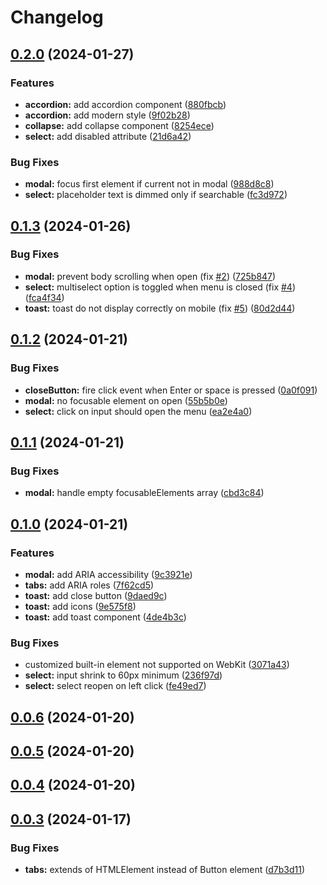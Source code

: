 # Changelog

## [0.2.0](https://github.com/balsigergil/bloum/compare/v0.1.3...v0.2.0) (2024-01-27)


### Features

* **accordion:** add accordion component ([880fbcb](https://github.com/balsigergil/bloum/commit/880fbcbf45701fe625fec8ab2a786e2c5a69f5ce))
* **accordion:** add modern style ([9f02b28](https://github.com/balsigergil/bloum/commit/9f02b286623cd61bbb527bc2821bfa5abccbc4de))
* **collapse:** add collapse component ([8254ece](https://github.com/balsigergil/bloum/commit/8254ece53f37adac4ac438a6cfe5976f1670de2c))
* **select:** add disabled attribute ([21d6a42](https://github.com/balsigergil/bloum/commit/21d6a42a2b3f4905c4bf4619860e5a38689fd440))


### Bug Fixes

* **modal:** focus first element if current not in modal ([988d8c8](https://github.com/balsigergil/bloum/commit/988d8c8170d897bdc89a6d4f7b6277130cb81ca3))
* **select:** placeholder text is dimmed only if searchable ([fc3d972](https://github.com/balsigergil/bloum/commit/fc3d9729a8c7f61faea4ced88cb289d3653bc17e))

## [0.1.3](https://github.com/balsigergil/bloum/compare/v0.1.2...v0.1.3) (2024-01-26)


### Bug Fixes

* **modal:** prevent body scrolling when open (fix [#2](https://github.com/balsigergil/bloum/issues/2)) ([725b847](https://github.com/balsigergil/bloum/commit/725b847efd7c5bc8e37e99bf2ef046daa220c2d2))
* **select:** multiselect option is toggled when menu is closed (fix [#4](https://github.com/balsigergil/bloum/issues/4)) ([fca4f34](https://github.com/balsigergil/bloum/commit/fca4f347b87e493ea444a5a8eba0418a613a3a55))
* **toast:** toast do not display correctly on mobile (fix [#5](https://github.com/balsigergil/bloum/issues/5)) ([80d2d44](https://github.com/balsigergil/bloum/commit/80d2d44a3f0bee8ade800e7094418c44de391881))

## [0.1.2](https://github.com/balsigergil/bloum/compare/v0.1.1...v0.1.2) (2024-01-21)


### Bug Fixes

* **closeButton:** fire click event when Enter or space is pressed ([0a0f091](https://github.com/balsigergil/bloum/commit/0a0f0918535f1c1dde50a93d2522e17cee23e7a2))
* **modal:** no focusable element on open ([55b5b0e](https://github.com/balsigergil/bloum/commit/55b5b0ed2f0777e45c240dc225569d8333019c8d))
* **select:** click on input should open the menu ([ea2e4a0](https://github.com/balsigergil/bloum/commit/ea2e4a06929d93f9211c977e2d7f79a180b0a572))

## [0.1.1](https://github.com/balsigergil/bloum/compare/v0.1.0...v0.1.1) (2024-01-21)


### Bug Fixes

* **modal:** handle empty focusableElements array ([cbd3c84](https://github.com/balsigergil/bloum/commit/cbd3c84c3aa41e5e5f0474f1131f3cff13afe86f))

## [0.1.0](https://github.com/balsigergil/bloum/compare/v0.0.6...v0.1.0) (2024-01-21)


### Features

* **modal:** add ARIA accessibility ([9c3921e](https://github.com/balsigergil/bloum/commit/9c3921e647f57d7a96c84de9618ee714557086c3))
* **tabs:** add ARIA roles ([7f62cd5](https://github.com/balsigergil/bloum/commit/7f62cd5db13f6ad4d3975d977408a0fed00da92d))
* **toast:** add close button ([9daed9c](https://github.com/balsigergil/bloum/commit/9daed9cc7a1c8724ad6c7d1fb3bc4ccb68e3a862))
* **toast:** add icons ([9e575f8](https://github.com/balsigergil/bloum/commit/9e575f8956040f5645871d5b23bd755643e72b3d))
* **toast:** add toast component ([4de4b3c](https://github.com/balsigergil/bloum/commit/4de4b3c6781b2e176dcc961623148bd90864e20d))


### Bug Fixes

* customized built-in element not supported on WebKit ([3071a43](https://github.com/balsigergil/bloum/commit/3071a43267e4187da9f83ce11e92b7fba47fc899))
* **select:** input shrink to 60px minimum ([236f97d](https://github.com/balsigergil/bloum/commit/236f97df27798ac47ebfa2d55ec674fdb7ef9344))
* **select:** select reopen on left click ([fe49ed7](https://github.com/balsigergil/bloum/commit/fe49ed74d1964726a4a8632743ccadbd9675c3e6))

## [0.0.6](https://github.com/balsigergil/bloum/compare/v0.0.5...v0.0.6) (2024-01-20)

## [0.0.5](https://github.com/balsigergil/bloum/compare/v0.0.4...v0.0.5) (2024-01-20)

## [0.0.4](https://github.com/balsigergil/bloum/compare/v0.0.3...v0.0.4) (2024-01-20)

## [0.0.3](https://github.com/balsigergil/bloum/compare/v0.0.1...v0.0.3) (2024-01-17)


### Bug Fixes

* **tabs:** extends of HTMLElement instead of Button element ([d7b3d11](https://github.com/balsigergil/bloum/commit/d7b3d11af669c140fbb3ad989e3c1cfea778eb14))
